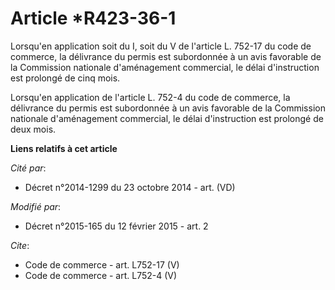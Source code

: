 # Article *R423-36-1

Lorsqu'en application soit du I, soit du V de l'article L. 752-17 du code de commerce, la délivrance du permis est
subordonnée à un avis favorable de la Commission nationale d'aménagement commercial, le délai d'instruction est prolongé de
cinq mois.

Lorsqu'en application de l'article L. 752-4 du code de commerce, la délivrance du permis est subordonnée à un avis favorable
de la Commission nationale d'aménagement commercial, le délai d'instruction est prolongé de deux mois.

**Liens relatifs à cet article**

_Cité par_:

  - Décret n°2014-1299 du 23 octobre 2014 - art. (VD)

_Modifié par_:

  - Décret n°2015-165 du 12 février 2015 - art. 2

_Cite_:

  - Code de commerce - art. L752-17 (V)
  - Code de commerce - art. L752-4 (V)
